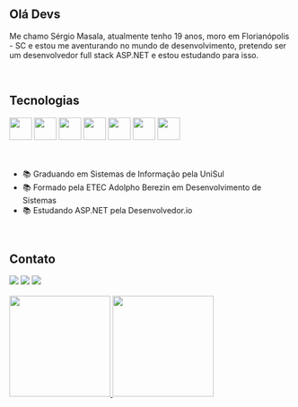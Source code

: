 <br>
<h2>Olá Devs</h2>

<p>
  Me chamo Sérgio Masala, atualmente tenho 19 anos, moro em Florianópolis - SC e estou me aventurando no mundo de desenvolvimento, pretendo ser um desenvolvedor full stack ASP.NET e estou estudando para isso.
<p>

<br>

<h2>Tecnologias</h2>
<div>
<img loading="lazy" src="https://cdn.jsdelivr.net/gh/devicons/devicon/icons/html5/html5-original.svg" width="40" height="40"/>
<img loading="lazy" src="https://cdn.jsdelivr.net/gh/devicons/devicon/icons/css3/css3-original.svg" width="40" height="40"/>
<img loading="lazy" src="https://cdn.jsdelivr.net/gh/devicons/devicon/icons/javascript/javascript-original.svg" width="40" height="40"/>
<img loading="lazy" src="https://cdn.jsdelivr.net/gh/devicons/devicon/icons/csharp/csharp-original.svg" width="40" height="40"/>
<img loading="lazy" src="https://cdn.jsdelivr.net/gh/devicons/devicon/icons/aspdotnetcore/aspdotnetcore-original.svg" width="40" height="40"/>
<img loading="lazy" src="https://cdn.jsdelivr.net/gh/devicons/devicon/icons/git/git-original.svg" width="40" height="40"/>
<img loading="lazy" src="https://cdn.jsdelivr.net/gh/devicons/devicon/icons/figma/figma-original.svg" width="40" height="40"/> 
</div>   

<br>
<br>

- 📚 Graduando em Sistemas de Informação pela UniSul <br>
- 📚 Formado pela ETEC Adolpho Berezin em Desenvolvimento de Sistemas
- 📚 Estudando ASP.NET pela Desenvolvedor.io

<br>

<h2>Contato</h2>
<div>
<a href="https://www.linkedin.com/in/s%C3%A9rgio-masala-a54596287/" target="_blank"><img loading="lazy" src="https://img.shields.io/badge/-LinkedIn-%230077B5?style=for-the-badge&logo=linkedin&logoColor=white" target="_blank"></a>   
<a href="https://instagram.com/masala013" target="_blank"><img loading="lazy" src="https://img.shields.io/badge/-Instagram-%23E4405F?style=for-the-badge&logo=instagram&logoColor=white" target="_blank"></a>
<a href = "mailto:sergiomasala15@gmail.com"><img loading="lazy" src="https://img.shields.io/badge/Gmail-D14836?style=for-the-badge&logo=gmail&logoColor=white" target="_blank"></a>
</div>

<br>

<div>
<a href="https://github.com/ihawktz">
<img loading="lazy" height="180em" src="https://github-readme-stats.vercel.app/api?username=ihawktz&show_icons=true&include_all_commits=true&count_private=false"/>
<img loading="lazy" height="180em" src="https://github-readme-stats.vercel.app/api/top-langs/?username=ihawktz&layout=compact&langs_count=7"/>
</div>






